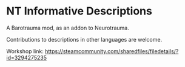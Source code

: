 # NT Informative Descriptions
 A Barotrauma mod, as an addon to Neurotrauma.

Contributions to descriptions in other languages are welcome.

Workshop link: https://steamcommunity.com/sharedfiles/filedetails/?id=3294275235
